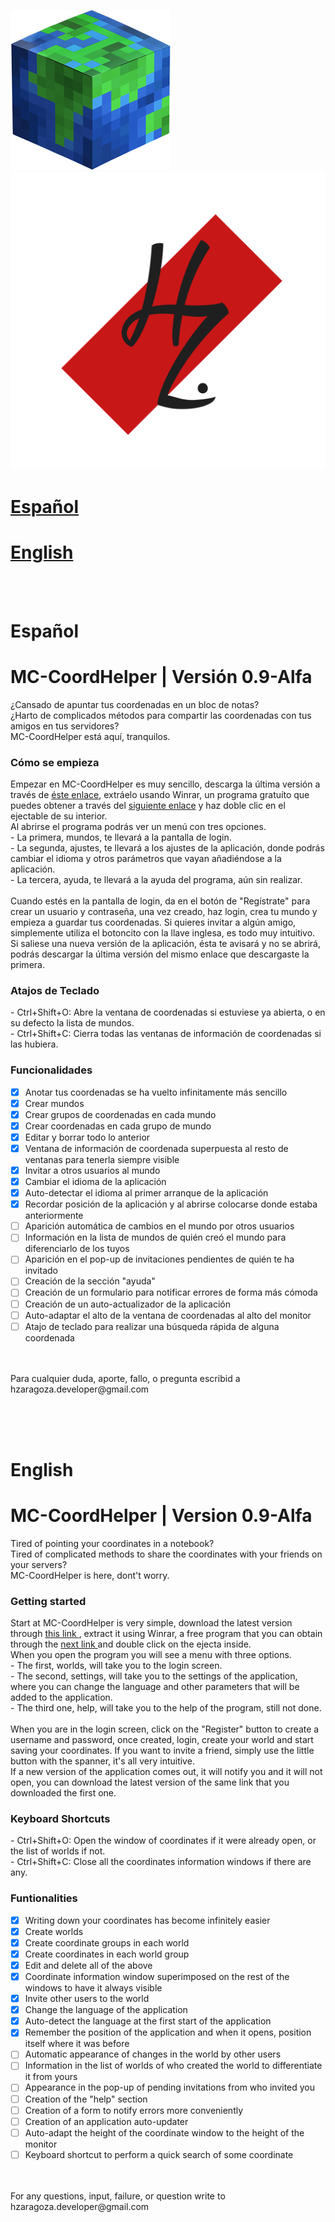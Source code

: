 ![Alt icon](icon.png?raw=true "MC-CoordHelper") ![Alt logo](logo.png?raw=true "hzaragoza")
<h1><a href="#spanishAnchor">Español</a></h1>
<h1><a href="#englishAnchor">English</a></h1>
<br/>
<br/>
<h1><a id="spanishAnchor"></a>Español</h1>
<h1>MC-CoordHelper | Versión 0.9-Alfa</h1>
<p>
  ¿Cansado de apuntar tus coordenadas en un bloc de notas? <br/>
  ¿Harto de complicados métodos para compartir las coordenadas con tus amigos en tus servidores? <br/>
  MC-CoordHelper está aquí, tranquilos.
</p>
<h3>Cómo se empieza</h3>
<p>
  Empezar en MC-CoordHelper es muy sencillo, descarga la última versión a través de <a href="https://drive.google.com/file/d/0B-RHqixhE4jLb3lhNWItN3BZSnc/view">éste enlace</a>, extráelo usando Winrar, un programa gratuíto que puedes obtener a través del <a   href="https://www.winrar.es/descargas">siguiente enlace</a> y haz doble clic en el ejectable de su interior.
  <br/>
  Al abrirse el programa podrás ver un menú con tres opciones. <br/>
  - La primera, mundos, te llevará a la pantalla de login. <br/>
  - La segunda, ajustes, te llevará a los ajustes de la aplicación, donde podrás cambiar el idioma y otros parámetros que vayan añadiéndose a la aplicación. <br/>
  - La tercera, ayuda, te llevará a la ayuda del programa, aún sin realizar. <br/>
  
  <br/>
  Cuando estés en la pantalla de login, da en el botón de "Regístrate" para crear un usuario y contraseña, una vez creado, haz login, crea tu mundo y empieza a guardar tus coordenadas. Si quieres invitar a algún amigo, simplemente utiliza el botoncito con la llave inglesa, es todo muy intuitivo.
  <br/>
  Si saliese una nueva versión de la aplicación, ésta te avisará y no se abrirá, podrás descargar la última versión del mismo enlace que descargaste la primera.
</p>
<h3>Atajos de Teclado</h3>
<p>
  - Ctrl+Shift+O: Abre la ventana de coordenadas si estuviese ya abierta, o en su defecto la lista de mundos. <br/>
  - Ctrl+Shift+C: Cierra todas las ventanas de información de coordenadas si las hubiera. <br/>
</p>

  ### Funcionalidades
- [x] Anotar tus coordenadas se ha vuelto infinitamente más sencillo <br/>
- [x] Crear mundos <br/>
- [x] Crear grupos de coordenadas en cada mundo <br/>
- [x] Crear coordenadas en cada grupo de mundo <br/>
- [x] Editar y borrar todo lo anterior <br/>
- [x] Ventana de información de coordenada superpuesta al resto de ventanas para tenerla siempre visible  <br/>
- [x] Invitar a otros usuarios al mundo <br/>
- [x] Cambiar el idioma de la aplicación <br/>
- [x] Auto-detectar el idioma al primer arranque de la aplicación <br/>
- [x] Recordar posición de la aplicación y al abrirse colocarse donde estaba anteriormente <br/>
- [ ] Aparición automática de cambios en el mundo por otros usuarios <br/>
- [ ] Información en la lista de mundos de quién creó el mundo para diferenciarlo de los tuyos <br/>
- [ ] Aparición en el pop-up de invitaciones pendientes de quién te ha invitado <br/>
- [ ] Creación de la sección "ayuda" <br/>
- [ ] Creación de un formulario para notificar errores de forma más cómoda <br/>
- [ ] Creación de un auto-actualizador de la aplicación <br/>
- [ ] Auto-adaptar el alto de la ventana de coordenadas al alto del monitor <br/>
- [ ] Atajo de teclado para realizar una búsqueda rápida de alguna coordenada <br/>
<p>
<br/>
<br/>
Para cualquier duda, aporte, fallo, o pregunta escribid a hzaragoza.developer@gmail.com
</p>
<br/>
<br/>
<br/>
<h1><a id="englishAnchor"></a>English</h1>
<h1>MC-CoordHelper | Version 0.9-Alfa</h1>
<p>
  Tired of pointing your coordinates in a notebook? <br/>
  Tired of complicated methods to share the coordinates with your friends on your servers? <br/>
  MC-CoordHelper is here, dont't worry.
</p>
<h3>Getting started</h3>
<p>  
Start at MC-CoordHelper is very simple, download the latest version through <a href="https://drive.google.com/file/d/0B-RHqixhE4jLb3lhNWItN3BZSnc/view"> this link </a>, extract it using Winrar, a free program that you can obtain through the <a href="https://www.winrar.es/descargas"> next link </a> and double click on the ejecta inside.
  <br/>
When you open the program you will see a menu with three options. <br/>
  - The first, worlds, will take you to the login screen. <br/>
  - The second, settings, will take you to the settings of the application, where you can change the language and other parameters that will be added to the application. <br/>
  - The third one, help, will take you to the help of the program, still not done. <br/>
  
  <br/>
When you are in the login screen, click on the "Register" button to create a username and password, once created, login, create your world and start saving your coordinates. If you want to invite a friend, simply use the little button with the spanner, it's all very intuitive.
  <br/>
  If a new version of the application comes out, it will notify you and it will not open, you can download the latest version of the same link that you downloaded the first one.
</ p>
<h3> Keyboard Shortcuts </h3>
<p>
  - Ctrl+Shift+O: Open the window of coordinates if it were already open, or the list of worlds if not. <br/>
  - Ctrl+Shift+C: Close all the coordinates information windows if there are any. <br/>
</p>

  ### Funtionalities
- [x] Writing down your coordinates has become infinitely easier <br/>
- [x] Create worlds <br/>
- [x] Create coordinate groups in each world <br/>
- [x] Create coordinates in each world group <br/>
- [x] Edit and delete all of the above <br/>
- [x] Coordinate information window superimposed on the rest of the windows to have it always visible <br/>
- [x] Invite other users to the world <br/>
- [x] Change the language of the application <br/>
- [x] Auto-detect the language at the first start of the application <br/>
- [x] Remember the position of the application and when it opens, position itself where it was before <br/>
- [ ] Automatic appearance of changes in the world by other users <br/>
- [ ] Information in the list of worlds of who created the world to differentiate it from yours <br/>
- [ ] Appearance in the pop-up of pending invitations from who invited you <br/>
- [ ] Creation of the "help" section <br/>
- [ ] Creation of a form to notify errors more conveniently <br/>
- [ ] Creation of an application auto-updater <br/>
- [ ] Auto-adapt the height of the coordinate window to the height of the monitor <br/>
- [ ] Keyboard shortcut to perform a quick search of some coordinate <br/>
<p>
<br/>
<br/>
For any questions, input, failure, or question write to hzaragoza.developer@gmail.com
</p>
